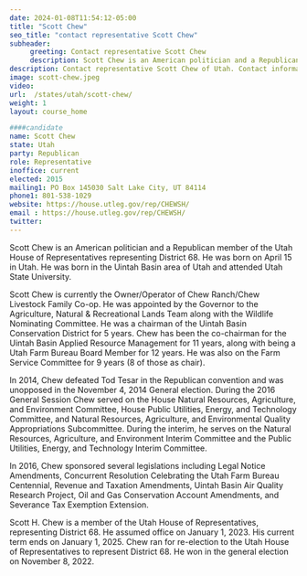 ```yaml
---
date: 2024-01-08T11:54:12-05:00
title: "Scott Chew"
seo_title: "contact representative Scott Chew"
subheader:
     greeting: Contact representative Scott Chew
     description: Scott Chew is an American politician and a Republican member of the Utah House of Representatives representing District 68. He was born on April 15 in Utah. He was born in the Uintah Basin area of Utah and attended Utah State University.
description: Contact representative Scott Chew of Utah. Contact information for Scott Chew includes email address, phone number, and mailing address.
image: scott-chew.jpeg
video:
url:  /states/utah/scott-chew/
weight: 1
layout: course_home

####candidate
name: Scott Chew
state: Utah
party: Republican
role: Representative
inoffice: current
elected: 2015
mailing1: PO Box 145030 Salt Lake City, UT 84114
phone1: 801-538-1029
website: https://house.utleg.gov/rep/CHEWSH/
email : https://house.utleg.gov/rep/CHEWSH/
twitter:
---
```


Scott Chew is an American politician and a Republican member of the Utah House of Representatives representing District 68. He was born on April 15 in Utah. He was born in the Uintah Basin area of Utah and attended Utah State University.

Scott Chew is currently the Owner/Operator of Chew Ranch/Chew Livestock Family Co-op. He was appointed by the Governor to the Agriculture, Natural & Recreational Lands Team along with the Wildlife Nominating Committee. He was a chairman of the Uintah Basin Conservation District for 5 years. Chew has been the co-chairman for the Uintah Basin Applied Resource Management for 11 years, along with being a Utah Farm Bureau Board Member for 12 years. He was also on the Farm Service Committee for 9 years (8 of those as chair).

In 2014, Chew defeated Tod Tesar in the Republican convention and was unopposed in the November 4, 2014 General election. During the 2016 General Session Chew served on the House Natural Resources, Agriculture, and Environment Committee, House Public Utilities, Energy, and Technology Committee, and Natural Resources, Agriculture, and Environmental Quality Appropriations Subcommittee. During the interim, he serves on the Natural Resources, Agriculture, and Environment Interim Committee and the Public Utilities, Energy, and Technology Interim Committee.

In 2016, Chew sponsored several legislations including Legal Notice Amendments, Concurrent Resolution Celebrating the Utah Farm Bureau Centennial, Revenue and Taxation Amendments, Uintah Basin Air Quality Research Project, Oil and Gas Conservation Account Amendments, and Severance Tax Exemption Extension.

Scott H. Chew is a member of the Utah House of Representatives, representing District 68. He assumed office on January 1, 2023. His current term ends on January 1, 2025. Chew ran for re-election to the Utah House of Representatives to represent District 68. He won in the general election on November 8, 2022.
